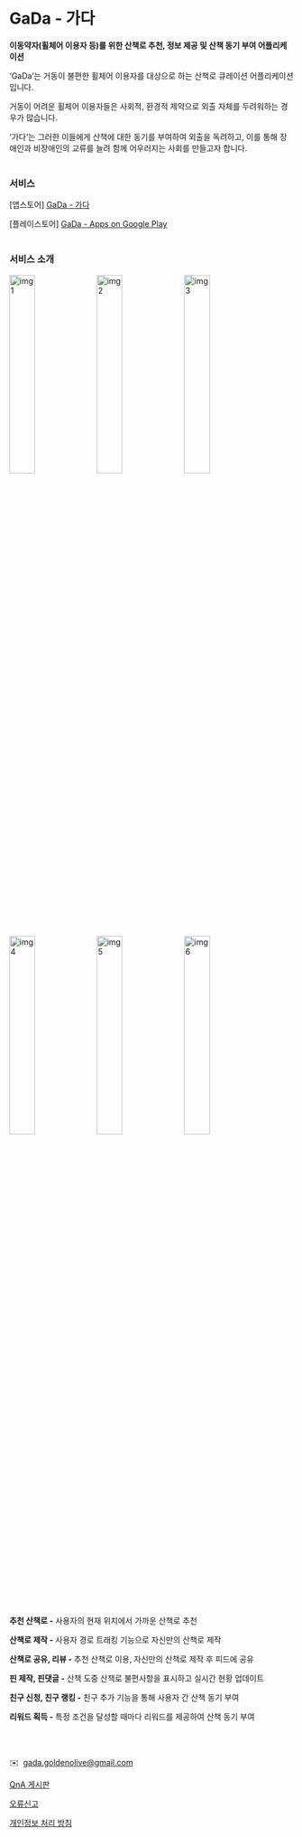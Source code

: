 # GaDa - 가다

**이동약자(휠체어 이용자 등)를 위한 산책로 추천, 정보 제공 및 산책 동기 부여 어플리케이션**

‘GaDa’는 거동이 불편한 휠체어 이용자를 대상으로 하는 산책로 큐레이션 어플리케이션입니다.

거동이 어려운 휠체어 이용자들은 사회적, 환경적 제약으로 외출 자체를 두려워하는 경우가 많습니다.

‘가다’는 그러한 이들에게 산책에 대한 동기를 부여하여 외출을 독려하고, 이를 통해 장애인과 비장애인의 교류를 늘려 함께 어우러지는 사회를 만들고자 합니다.
<br/>
<br/>


### 서비스

[앱스토어]
[‎GaDa - 가다](https://apps.apple.com/kr/app/gada-가다/id6443927440)

[플레이스토어]
[GaDa - Apps on Google Play](https://play.google.com/store/apps/details?id=com.gada)
<br/>
<br/>


### 서비스 소개

<img src = https://github.com/Gada-GoldenOlive/GaDa/assets/67469315/905c258c-e059-4913-a71f-428e954542d5 alt='img1' width='30%'/>
<img src = https://github.com/Gada-GoldenOlive/GaDa/assets/67469315/74efb3c1-fdb6-4134-bc96-e046b3aa690a alt='img2' width='30%'/>
<img src = https://github.com/Gada-GoldenOlive/GaDa/assets/67469315/cb86c0d3-d004-4b02-8180-5cd6c71f9625 alt='img3' width='30%'/>
<br/>
<img src = https://github.com/Gada-GoldenOlive/GaDa/assets/67469315/7ad83471-3ce3-4a94-85d3-6f5e0b9f03fc alt='img4' width='30%'/>
<img src = https://github.com/Gada-GoldenOlive/GaDa/assets/67469315/61d8333f-2f49-469e-948c-1b457706f88d alt='img5' width='30%'/>
<img src = https://github.com/Gada-GoldenOlive/GaDa/assets/67469315/3be0001f-4f53-4b13-9c43-b0f83b208b62 alt='img6' width='30%'/>

<br/>
<br/>


**추천 산책로 -** 사용자의 현재 위치에서 가까운 산책로 추천

**산책로 제작 -** 사용자 경로 트래킹 기능으로 자신만의 산책로 제작

**산책로 공유, 리뷰 -** 추천 산책로 이용, 자신만의 산책로 제작 후 피드에 공유

**핀 제작, 핀댓글 -** 산책 도중 산책로 불편사항을 표시하고 실시간 현황 업데이트

**친구 신청, 친구 랭킹 -** 친구 추가 기능을 통해 사용자 간 산책 동기 부여

**리워드 획득 -** 특정 조건을 달성할 때마다 리워드를 제공하여 산책 동기 부여

<br/>
<br/>

 ✉️  gada.goldenolive@gmail.com

[QnA 게시판](https://www.notion.so/QnA-43776580445244a58827764a5a1f60d7?pvs=21)

[오류신고](https://www.notion.so/6ffee12b942d4ef4b7d42707525b1a75?pvs=21)

[개인정보 처리 방침](https://www.notion.so/fbb1bf4b8c164856b1ab131bfe3addc2?pvs=21)
